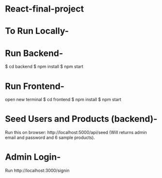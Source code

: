 # React-final-project

# To Run Locally-

# Run Backend-
$ cd backend
$ npm install
$ npm start

# Run Frontend-
open new terminal
$ cd frontend
$ npm install
$ npm start


# Seed Users and Products (backend)-
Run this on browser: http://localhost:5000/api/seed
(Will returns admin email and password and 6 sample products).

# Admin Login-
Run http://localhost:3000/signin
